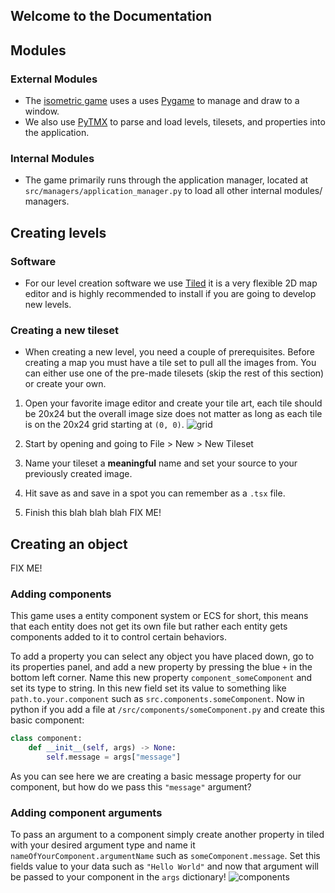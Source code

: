 ## Welcome to the Documentation

## Modules
### External Modules
 - The [isometric game](https://github.com/SoupySoups/isometric) uses a uses [Pygame](https://www.pygame.org) to manage and draw to a window.
 - We also use [PyTMX](https://github.com/bitcraft/pytmx) to parse and load levels, tilesets, and properties into the application.

### Internal Modules 
  - The game primarily runs through the application manager, located at `src/managers/application_manager.py` to load all other internal modules/ managers.

## Creating levels
### Software
 - For our level creation software we use [Tiled](https://www.mapeditor.org/) it is a very flexible 2D map editor and is highly recommended to install if you are going to develop new levels.

### Creating a new tileset
 - When creating a new level, you need a couple of prerequisites. Before creating a map you must have a tile set to pull all the images from. You can either use one of the pre-made tilesets (skip the rest of this section) or create your own.

 1.  Open your favorite image editor and create your tile art, each tile should be 20x24 but the overall image size does not matter as long as each tile is on the 20x24 grid starting at `(0, 0)`.
![grid](/isometric/assets/grid.png)

 2.  Start by opening and going to File > New > New Tileset
 3.  Name your tileset a **meaningful** name and set your source to your previously created image.
 4.  Hit save as and save in a spot you can remember as a `.tsx` file.
 5.  Finish this blah blah blah FIX ME!

## Creating an object
FIX ME!

### Adding components
This game uses a entity component system or ECS for short, this means that each entity does not get its own file but rather each entity gets components added to it to control certain behaviors.

To add a property you can select any object you have placed down, go to its properties panel, and add a new property by pressing the blue `+` in the bottom left corner. Name this new property `component_someComponent` and set its type to string. In this new field set its value to something like `path.to.your.component` such as `src.components.someComponent`. Now in python if you add a file at `/src/components/someComponent.py` and create this basic component:
```py
class component:
    def __init__(self, args) -> None:
        self.message = args["message"]
```

As you can see here we are creating a basic message property for our component, but how do we pass this `"message"` argument?

### Adding component arguments
To pass an argument to a component simply create another property in tiled with your desired argument type and name it `nameOfYourComponent.argumentName` such as `someComponent.message`. Set this fields value to your data such as `"Hello World"` and now that argument will be passed to your component in the `args` dictionary!
![components](/isometric/assets/components.png)

